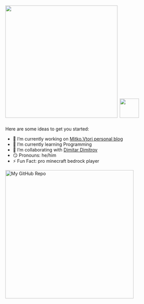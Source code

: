 # <img src="https://user-images.githubusercontent.com/112943652/191781142-ff434c07-7063-43db-96e6-630e083512ca.png" style="width: 350px"> <img src="https://media.giphy.com/media/hvRJCLFzcasrR4ia7z/giphy.gif" width="60px" height="60px">


Here are some ideas to get you started:

- 🔭 I’m currently working on <a href="https://github.com/MitkoVtori/Mitko.Vtori-personal-blog" >Mitko.Vtori personal blog</a>
- 🌱 I’m currently learning Programming
- 👯 I’m collaborating with <a href="https://github.com/MitkoVtori" >Dimitar Dimitrov</a>
- 😏 Pronouns: he/him
- ⚡ Fun Fact: pro minecraft bedrock player
<img width="400px" alt="My GitHub Repo" src="https://github-readme-stats.vercel.app/api/pin/?username=MitkoVtori&theme=radical&repo=Mitko.Vtori-personal-blog" />
